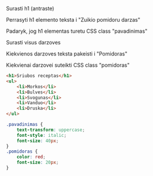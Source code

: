 Surasti h1 (antraste)

Perrasyti h1 elemento teksta i "Zuikio pomidoru darzas"

Padaryk, jog h1 elementas turetu CSS class "pavadinimas"

Surasti visus darzoves

Kiekvienos darzoves teksta pakeisti i "Pomidoras"

Kiekvienai darzovei suteikti CSS class "pomidoras"

```html
<h1>Sriubos receptas</h1>
<ul>
    <li>Morkos</li>
    <li>Bulves</li>
    <li>Svogunas</li>
    <li>Vanduo</li>
    <li>Druska</li>
</ul>
```

```css
.pavadinimas {
    text-transform: uppercase;
    font-style: italic;
    font-size: 40px;
}
.pomidoras {
    color: red;
    font-size: 20px;
}
```
